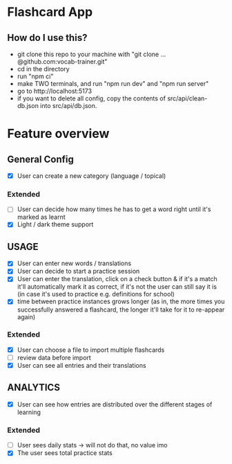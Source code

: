 # Flashcard App

## How do I use this?
- git clone this repo to your machine with "git clone …@github.com:vocab-trainer.git"
- cd in the directory
- run "npm ci"
- make TWO terminals, and run "npm run dev" and "npm run server"
- go to http://localhost:5173
- if you want to delete all config, copy the contents of src/api/clean-db.json into src/api/db.json.

# Feature overview
## General Config
- [x] User can create a new category (language / topical)
### Extended
- [ ] User can decide how many times he has to get a word right until it's marked as learnt
- [x] Light / dark theme support

## USAGE
- [x] User can enter new words / translations
- [x] User can decide to start a practice session
- [x] User can enter the translation, click on a check button & if it's a match it'll automatically mark it as correct, if it's not the user can still say it is (in case it's used to practice e.g. definitions for school)
- [x] time between practice instances grows longer (as in, the more times you successfully answered a flashcard, the longer it'll take for it to re-appear again)
### Extended
- [x] User can choose a file to import multiple flashcards
- [ ] review data before import 
- [x] User can see all entries and their translations

## ANALYTICS
- [x] User can see how entries are distributed over the different stages of learning
### Extended
- [ ] User sees daily stats -> will not do that, no value imo
- [x] The user sees total practice stats
